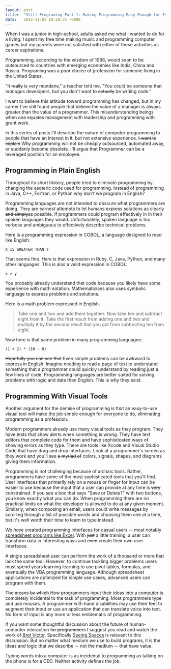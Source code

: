 ```yaml
---
layout: post
title:  "Still Programing Part 1: Making Programming Easy Enough for Everyone"
date:   2015-11-01 19:28:35 -0800
---
```


When I was a junior in high-school, adults asked me what I wanted to do for a
living. I spent my free time making music and programming computer games but my
parents were not satisfied with either of these activities as career
aspirations.

Programming, according to the wisdom of 1998, would soon to be outsourced to
countries with emerging economies like India, China and Russia.  Programing
was a poor choice of profession for someone living in the United States.

"It ~~really~~ is very mundane," a teacher told me. "You could be someone that
_manages_ developers, but you don't want to ~~actually~~ be writing code."

I want to believe this attitude toward programming has changed, but in my career
I've still found people that believe the value of a manager is always greater
than the value of a programmer. This misunderstanding beings when one equates
management with leadership and programming with grunt work.

In this series of posts I'll describe the nature of computer programming to
people that have an interest in it, but not extensive experience.  ~~I want to
explain~~ Why programming will not be cheaply outsourced, automated away, or
suddenly become obsolete. I'll argue that Programmer can be a leveraged position for an employee.

Programming in Plain English
----------------------------

Throughout its short history, people tried to eliminate programming by
changing the esoteric code used for programming. Instead of programming in
Java, C++, Fortran, or Python why don't we program in English?

Programming languages are not intended to obscure what programmers are doing.
They are earnest attempts to let humans express solutions as clearly ~~and simply~~as possible.  If programmers could program effectively in in their spoken languages they would. Unfortunately, spoken language is too verbose and
ambiguous to effectively describe technical problems.

Here is a programming expression in COBOL, a language designed to read like English:

```
X IS GREATER THAN Y
```

That seems fine. Here is that expression in Ruby, C, Java, Python, and many
other languages. This is also a valid expression in COBOL:

```
x > y
```

You probably already understand that code because you likely have some
experience with math notation. Mathematicians also uses symbolic language to
express problems and solutions.

Here is a math problem expressed in English.

> Take one and two and add them together. Now take ten and subtract eight from it.
> Take the first result from adding one and two and multiply it by the second
> result that you got from subtracting ten from eight.

Now here is that same problem in many programming languages:

```
(1 + 2) * (10 - 8)
```

~~Hopefully you can see that~~ Even simple problems can be awkward to express in
English.  Imagine needing to read a page of text to understand something that a
programmer could quickly understand by reading just a few lines of code.
Programming languages are better suited for solving problems with logic and data
than English. This is why they exist.


Programming With Visual Tools
-----------------------------
Another argument for the demise of programming is that an easy-to-use visual
tool will make the job simple enough for everyone to do, eliminating programming
as a profession.

Modern programmers already use many visual tools as they program. They have
tests that show alerts when something is wrong.  They have text editors
that complete code for them and have sophisticated ways of showing errors as
they type. There are tools like Xcode and Visual Studio Code that have drag and
drop interfaces. Look at a programmer's screen as they work and you'll see
~~a myriad of~~ colors, signals, shapes, and diagrams giving them information.

Programming is not challenging because of archaic tools. Rather, programmers
have some of the most sophisticated tools that you'll find.  User interfaces
that primarily rely on a mouse or finger for input can be easier to use because
the input that a user can provide at any time is ~~very~~ constrained.  If you see a box that says "Save or Delete?" with two buttons, you know exactly what you can do.  When programming there are no practical limits on what the developer is allowed to do at any given moment. Similarly, when composing an email, users could write messages by scrolling through a list of possible words and choosing them one at a time, but it's well worth their time to learn to type instead.

We _have_ created programming interfaces for casual users -- most notably
[spreadsheet programs like Excel](http://c2.com/cgi/wiki?MicrosoftExcelProgrammingLanguage).
With ~~just~~ a little training, a user can transform data in interesting ways and ~~even~~ create their own user interfaces.

A single spreadsheet user can perform the work of a thousand or more that lack
the same tool. However, to continue tackling bigger problems users must spend
years learning learning to use pivot tables, formulas, and eventually the VBA
programming language.  Although spreadsheet applications are optimized for
simple use cases, advanced users can program with them.

~~The means by which~~ How programmers input their ideas into a computer is completely incidental to the task of programming.  Most programmers type and use mouses. A programmer with hand disabilities may use their feet to augment their input or use an application that can translate voice into text. No form of input is any more or less emblematic of programming.

If you want some thoughtful discussion about the future of human-computer
interaction ~~for programmers~~ I suggest you read and watch the work of [Bret
Victor](worrydream.com). Specifically [Seeing
Spaces](http://worrydream.com/SeeingSpaces/) is relevant to this discussion.
But no matter what medium we use to build programs, it is the ideas and logic
that we describe -- not the medium -- that have value.

Typing words into a computer is as incidental to programming as talking on the
phone is for a CEO. Neither activity defines the job.

